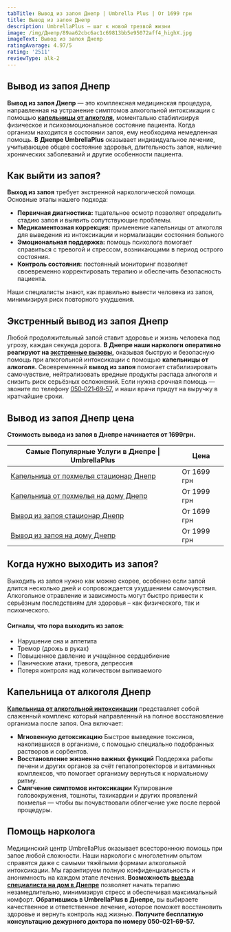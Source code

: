 ```yaml
---
tabTitle: Вывод из запоя Днепр | Umbrella Plus | От 1699 грн
title: Вывод из запоя Днепр
description: UmbrellaPlus — шаг к новой трезвой жизни
image: /img/Днепр/89aa62cbc6ac1c69813bb5e95072aff4_highX.jpg
imageText: Вывод из запоя Днепр
ratingAvarage: 4.97/5
rating: '2511'
reviewType: alk-2
---
```


## Вывод из запоя Днепр

**Вывод из запоя Днепр** — это комплексная медицинская процедура, направленная на устранение симптомов алкогольной интоксикации с помощью **[капельницы от алкоголя](https://umbrella-plus.com.ua/dnepr/kapelnica_ot_alkogola_dnepr/),** моментально стабилизируя физическое и психоэмоциональное состояние пациента. Когда организм находится в состоянии запоя, ему необходима немедленная помощь. **В Днепре UmbrellaPlus** оказывает индивидуальное лечение, учитывающее общее состояние здоровья, длительность запоя, наличие хронических заболеваний и другие особенности пациента.

## Как выйти из запоя?

**Выход из запоя** требует экстренной наркологической помощи. Основные этапы нашего подхода:

* **Первичная диагностика:** тщательное осмотр позволяет определить стадию запоя и выявить сопутствующие проблемы.
* **Медикаментозная коррекция:** применение капельницы от алкоголя для выведения из интоксикации и нормализации состояния больного
* **Эмоциональная поддержка:** помощь психолога помогает справиться с тревогой и стрессом, возникающими в период острого состояния.
* **Контроль состояния:** постоянный мониторинг позволяет своевременно корректировать терапию и обеспечить безопасность пациента.

Наши специалисты знают, как правильно вывести человека из запоя, минимизируя риск повторного ухудшения.

## Экстренный вывод из запоя Днепр

Любой продолжительный запой ставит здоровье и жизнь человека под угрозу, каждая секунда дорога. **В Днепре наши наркологи оперативно реагируют на [экстренные вызовы](https://umbrella-plus.com.ua/dnepr/vivod-iz-zapoia-na-domy-dnepr/),** оказывая быструю и безопасную помощь при алкогольной интоксикации с помощью **капельницы от алкоголя.** Своевременный **вывод из запоя** помогает стабилизировать самочувствие, нейтрализовать вредные продукты распада алкоголя и снизить риск серьёзных осложнений. Если нужна срочная помощь — звоните по телефону [050‑021‑69‑57](tel:0500216957), и наши врачи придут на выручку в кратчайшие сроки.

## Вывод из запоя Днепр цена

**Стоимость вывода из запоя в Днепре начинается от 1699грн.**

| Самые Популярные Услуги в Днепре \| UmbrellaPlus                                                                | Цена        |
| --------------------------------------------------------------------------------------------------------------- | ----------- |
| [Капельница от похмелья стационар Днепр](https://umbrella-plus.com.ua/dnepr/kapelnica_ot_alkogola_dnepr/)       | От 1699 грн |
| [Капельница от похмелья на дому Днепр](https://umbrella-plus.com.ua/dnepr/kapelnica_ot_alkogola_na-domy-dnepr/) | От 1999 грн |
| [Вывод из запоя стационар Днепр](https://umbrella-plus.com.ua/dnepr/vivod-iz-zapoia-dnepr/)                     | От 1699 грн |
| [Вывод из запоя на дому Днепр](https://umbrella-plus.com.ua/dnepr/vivod-iz-zapoia-na-domy-dnepr/)               | От 1999 грн |

## Когда нужно выходить из запоя?

Выходить из запоя нужно как можно скорее, особенно если запой длится несколько дней и сопровождается ухудшением самочувствия. Алкогольное отравление и зависимость могут быстро привести к серьёзным последствиям для здоровья – как физического, так и психического.

#### Сигналы, что пора выходить из запоя:

* Нарушение сна и аппетита
* Тремор (дрожь в руках)
* Повышенное давление и учащённое сердцебиение
* Панические атаки, тревога, депрессия
* Потеря контроля над количеством выпиваемого

## Капельница от алкоголя Днепр

**[Капельница от алкогольной интоксикации](https://umbrella-plus.com.ua/dnepr/kapelnica_ot_alkogola_dnepr/)** представляет собой слаженный комплекс который направленный на полное восстановление организма после запоя. Она включает:

* **Мгновенную детоксикацию**
  Быстрое выведение токсинов, накопившихся в организме, с помощью специально подобранных растворов и сорбентов.
* **Восстановление жизненно важных функций**
  Поддержка работы печени и других органов за счёт гепатопротекторов и витаминных комплексов, что помогает организму вернуться к нормальному ритму.
* **Смягчение симптомов интоксикации**
  Купирование головокружения, тошноты, тахикардии и других проявлений похмелья — чтобы вы почувствовали облегчение уже после первой процедуры.

## Помощь нарколога

Медицинский центр UmbrellaPlus оказывает всестороннюю помощь при запое любой сложности. Наши наркологи с многолетним опытом справятся даже с самыми тяжёлыми формами алкогольной интоксикации. Мы гарантируем полную конфиденциальность и анонимность на каждом этапе лечения. **Возможность [выезда специалиста на дом в Днепре](https://umbrella-plus.com.ua/dnepr/vivod-iz-zapoia-na-domy-dnepr/)** позволяет начать терапию незамедлительно, минимизируя стресс и обеспечивая максимальный комфорт. **Обратившись в UmbrellaPlus в Днепре,** вы выбираете качественное и ответственное лечение, которое поможет восстановить здоровье и вернуть контроль над жизнью. **Получите бесплатную консультацию дежурного доктора по номеру 050-021-69-57.**
